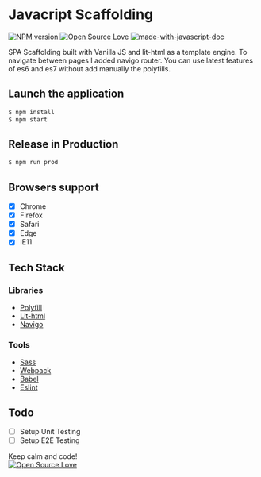 # Javacript Scaffolding
[![NPM version](https://d25lcipzij17d.cloudfront.net/badge.svg?id=gh&type=6&v=1.1.0)](http://badge.fury.io/js/badge-list)
[![Open Source Love](https://badges.frapsoft.com/os/mit/mit.svg?v=102)](https://github.com/ellerbrock/open-source-badge/)
[![made-with-javascript-doc](https://img.shields.io/badge/Made%20with-Javascript-1f425f.svg)](https://www.sphinx-doc.org/)

SPA Scaffolding built with Vanilla JS and lit-html as a template engine. To navigate between pages I added navigo router. You can use latest features of es6 and es7 without add manually the polyfills.

## Launch the application

```sh
$ npm install
$ npm start
```

## Release in Production

```sh
$ npm run prod
```

## Browsers support

- [x] Chrome
- [x] Firefox
- [x] Safari
- [x] Edge
- [x] IE11

## Tech Stack

### Libraries

- [Polyfill](https://babeljs.io/docs/en/babel-polyfill.html)
- [Lit-html](https://github.com/Polymer/lit-html)
- [Navigo](https://github.com/krasimir/navigo)

### Tools

- [Sass](https://sass-lang.com/)
- [Webpack](https://webpack.js.org/)
- [Babel](https://babeljs.io/)
- [Eslint](https://eslint.org/)

## Todo
- [ ] Setup Unit Testing
- [ ] Setup E2E Testing

Keep calm and code!
<br>
[![Open Source Love](https://badges.frapsoft.com/os/v3/open-source.svg?v=102)](https://github.com/ellerbrock/open-source-badge/)
